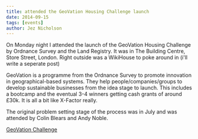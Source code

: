 ```yaml
---
title: attended the GeoVation Housing Challenge launch
date: 2014-09-15
tags: [events]
author: Jez Nicholson
---
```

​​​​On Monday night I attended the launch of the GeoVation Housing Challenge​ by​ Ordnance Survey and the Land Registry. It was in The Building Centre, Store Street, London. Right outside was a WikiHouse to poke around in (i'll write a seperate post)

GeoVation is a programme from the Ordnance Survey to promote innovation in geographical-based systems. They help people/companies/groups to develop sustainable businesses from the idea stage to launch. This includes a bootcamp and the eventual 3-4 winners getting cash grants of around £30k. It is all a bit like X-Factor really.

The original problem setting stage of the process was in July and was attended by Colin Blears and Andy Noble.

[GeoVation Challenge​​​​](https://www.geovation.org.uk/geovationchallenge/)